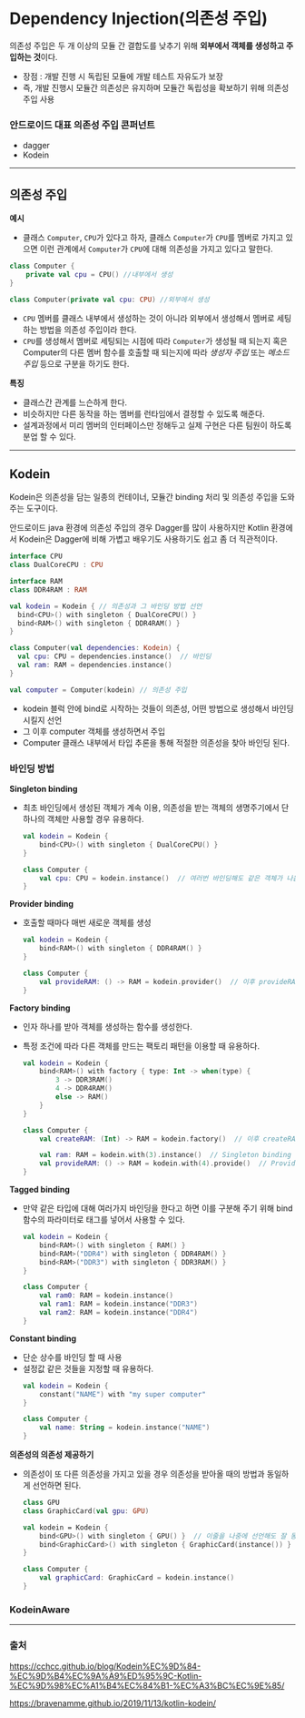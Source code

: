 # Dependency Injection(의존성 주입)
의존성 주입은 두 개 이상의 모듈 간 결합도를 낮추기 위해 **외부에서 객체를 생성하고 주입하는 것**이다.
+ 장점 : 개발 진행 시 독립된 모듈에 개발 테스트 자유도가 보장
+ 즉, 개발 진행시 모듈간 의존성은 유지하며 모듈간 독립성을 확보하기 위해 의존성 주입 사용

### 안드로이드 대표 의존성 주입 콘퍼넌트
+ dagger
+ Kodein

---

## 의존성 주입
**예시**

+ 클래스 `Computer`, `CPU`가 있다고 하자, 클래스 `Computer`가 `CPU`를 멤버로 가지고 있으면 이런 관계에서 `Computer`가 `CPU`에 대해 의존성을 가지고 있다고 말한다. 

```kotlin
class Computer {
    private val cpu = CPU() //내부에서 생성
}

class Computer(private val cpu: CPU) //외부에서 생성
```
+ `CPU` 멤버를 클래스 내부에서 생성하는 것이 아니라 외부에서 생성해서 멤버로 세팅하는 방법을 의존성 주입이라 한다. 
+ `CPU`를 생성해서 멤버로 세팅되는 시점에 따라 `Computer`가 생성될 때 되는지 혹은 Computer의 다른 멤버 함수를 호출할 때 되는지에 따라 *생성자 주입* 또는 *메소드 주입* 등으로 구분을 하기도 한다.

**특징**
+ 클래스간 관계를 느슨하게 한다.
+ 비슷하지만 다른 동작을 하는 멤버를 런타임에서 결정할 수 있도록 해준다.
+ 설계과정에서 미리 멤버의 인터페이스만 정해두고 실제 구현은 다른 팀원이 하도록 분업 할 수 있다.


---
## Kodein
Kodein은 의존성을 담는 일종의 컨테이너, 모듈간 binding 처리 및 의존성 주입을 도와주는 도구이다.

안드로이드 java 환경에 의존성 주입의 경우 Dagger를 많이 사용하지만 Kotlin 환경에서 Kodein은 Dagger에 비해 가볍고 배우기도 사용하기도 쉽고 좀 더 직관적이다.

```kotlin
interface CPU
class DualCoreCPU : CPU

interface RAM
class DDR4RAM : RAM

val kodein = Kodein { // 의존성과 그 바인딩 방법 선언
  bind<CPU>() with singleton { DualCoreCPU() }
  bind<RAM>() with singleton { DDR4RAM() }
}

class Computer(val dependencies: Kodein) {
  val cpu: CPU = dependencies.instance()  // 바인딩
  val ram: RAM = dependencies.instance()
}

val computer = Computer(kodein) // 의존성 주입
```
+ kodein 블럭 안에 bind로 시작하는 것들이 의존성, 어떤 방법으로 생성해서 바인딩 시킬지 선언
+ 그 이후 computer 객체를 생성하면서 주입
+ Computer 클래스 내부에서 타입 추론을 통해 적절한 의존성을 찾아 바인딩 된다.

### 바인딩 방법
**Singleton binding**
+ 최초 바인딩에서 생성된 객체가 계속 이용, 의존성을 받는 객체의 생명주기에서 단 하나의 객체만 사용할 경우 유용하다.

    ```kotlin
    val kodein = Kodein {
        bind<CPU>() with singleton { DualCoreCPU() }
    }

    class Computer {
        val cpu: CPU = kodein.instance()  // 여러번 바인딩해도 같은 객체가 나옴
    }
    ```

**Provider binding**
+ 호출할 때마다 매번 새로운 객체를 생성
    ```kotlin
    val kodein = Kodein {
        bind<RAM>() with singleton { DDR4RAM() }
    }

    class Computer {
        val provideRAM: () -> RAM = kodein.provider()  // 이후 provideRAM() 을 호출
    }
    ```

**Factory binding**
+ 인자 하나를 받아 객체를 생성하는 함수를 생성한다.
+ 특정 조건에 따라 다른 객체를 만드는 팩토리 패턴을 이용할 때 유용하다.

    ```kotlin
    val kodein = Kodein {
        bind<RAM>() with factory { type: Int -> when(type) {
            3 -> DDR3RAM()
            4 -> DDR4RAM()
            else -> RAM()
        }
    }

    class Computer {
        val createRAM: (Int) -> RAM = kodein.factory()  // 이후 createRAM(3) 이런식으로 호출

        val ram: RAM = kodein.with(3).instance()  // Singleton binding 처럼 사용 가능
        val provideRAM: () -> RAM = kodein.with(4).provide()  // Provider binding 처럼 사용 가능
    }
    ```

**Tagged binding**
+ 만약 같은 타입에 대해 여러가지 바인딩을 한다고 하면 이를 구분해 주기 위해 bind 함수의 파라미터로 태그를 넣어서 사용할 수 있다.
    ```kotlin
    val kodein = Kodein {
        bind<RAM>() with singleton { RAM() }
        bind<RAM>("DDR4") with singleton { DDR4RAM() }
        bind<RAM>("DDR3") with singleton { DDR3RAM() }
    }

    class Computer {
        val ram0: RAM = kodein.instance()
        val ram1: RAM = kodein.instance("DDR3")
        val ram2: RAM = kodein.instance("DDR4")
    }
    ```

**Constant binding**
+ 단순 상수를 바인딩 할 때 사용
+ 설정값 같은 것들을 지정할 때 유용하다.
    ```kotlin
    val kodein = Kodein {
        constant("NAME") with "my super computer"
    }

    class Computer {
        val name: String = kodein.instance("NAME")
    }
    ```

**의존성의 의존성 제공하기**
+ 의존성이 또 다른 의존성을 가지고 있을 경우 의존성을 받아올 때의 방법과 동일하게 선언하면 된다.
    ```kotlin
    class GPU
    class GraphicCard(val gpu: GPU)

    val kodein = Kodein {
        bind<GPU>() with singleton { GPU() }  // 이줄을 나중에 선언해도 잘 동작함
        bind<GraphicCard>() with singleton { GraphicCard(instance()) }
    }

    class Computer {
        val graphicCard: GraphicCard = kodein.instance()
    }
    ```

### KodeinAware

---
### 출처

https://cchcc.github.io/blog/Kodein%EC%9D%84-%EC%9D%B4%EC%9A%A9%ED%95%9C-Kotlin-%EC%9D%98%EC%A1%B4%EC%84%B1-%EC%A3%BC%EC%9E%85/

https://bravenamme.github.io/2019/11/13/kotlin-kodein/